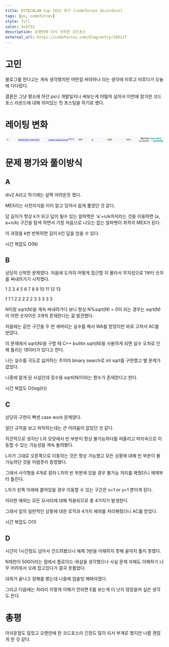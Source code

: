 ```yaml
---
title: DYTECHLAB Cup 2022 후기 (codeforces div1+div2)
tags: [ps, codeforces]
style: fill
color: 1e1f33
description: 오랜만에 다시 시작한 코드포스
external_url: https://codeforces.com/blog/entry/105117
---
```

# 고민
블로그를 한다고는 계속 생각했지만 어떤걸 써야하나 라는 생각에 미루고 미루다가 오늘에 다다랐다.

결론은 그냥 평소에 하던 ps나 개발일지나 써보는게 어떨까 싶어서 이번에 참가한 코드포스 라운드에 대해 의미있는 첫 포스팅을 하기로 했다.

# 레이팅 변화
![1](/assets/img/DYTECHLAB-Cup-2022/1.png)

# 문제 평가와 풀이방식
## A
div2 A라고 하기에는 살짝 어려운듯 했다.

MEX라는 사전지식을 이미 알고 있어서 쉽게 풀었던 것 같다.

답 길이가 항상 k가 되고 답이 될수 있는 알파벳은 'a'+n/k까지라는 것을 이용하면 [a, a+n/k) 구간을 탐색 하면서 가장 처음으로 나오는 없는 알파벳이 최적의 MEX가 된다.

이 과정을 k번 반복하면 길이 k인 답을 얻을 수 있다.

시간 복잡도 O(N)
## B
상당히 신박한 문제였다. 처음에 도저히 어떻게 접근할 지 몰라서 무지성으로 1부터 숫자를 써내려가기 시작했다.

1 2 3 4 5 6 7 8 9 10 11 12 13

1 1 1 2 2 2 2 2 3 3 3 3 3

N이랑 sqrt(N)을 계속 써내려가다 보니 항상 N%sqrt(N) = 0이 되는 경우는 sqrt(N)이 어떤 숫자이든 3개씩 존재한다는 걸 발견했다.

처음에는 같은 구간을 두 번 세버리는 실수를 해서 WA를 받았지만 바로 고쳐서 AC를 받았다.

이 문제에서 sqrt(N)을 구할 때 C++ builtin sqrt(N)을 사용하게 되면 실수 오차로 인해 틀리는 데이터가 있다고 한다.

나는 실수를 극도로 싫어하는 주의라 binary search로 int sqrt를 구현했고 별 문제가 없었다.

나중에 알게 된 사실인데 정수용 sqrtl(N)이라는 함수가 존재한다고 한다.

시간 복잡도 O(log(lr))
## C
상당히 구현이 빡센 case work 문제였다.

일단 규칙을 보고 파악하는데는 큰 어려움이 없었던 것 같다.

직관적으로 생각난 L자 모양에서 빈 부분이 항상 불가능하다를 떠올리고 머리속으로 이동할 수 있는 가능성을 계속 돌려봤다.

L자가 그대로 오른쪽으로 이동하는 것은 항상 가능했고 모든 상황에 대해 빈 부분이 불가능하단 것을 어렴풋이 증명했다.

그래서 사각형을 4개로 잘라 L자의 빈 부분에 있을 경우 불가능 처리를 해줬더니 예제부터 틀린다.

L자가 왼쪽 아래에 붙어있을 경우 이동할 수 있는 구간은 x=1 or y=1 뿐이게 된다.

이러한 예외는 모든 모서리에 대해 적용되므로 총 4가지가 발생한다.

그래서 앞의 일반적인 상황에 대한 로직과 4가지 예외를 처리해줬더니 AC를 받았다.

시간 복잡도 O(1)
## D
시간이 1시간정도 남아서 건드려봤으나 예제 3번을 이해하지 못해 끝까지 풀지 못했다.

N제한이 500이라는 점에서 플로이드-와샬을 생각했으나 사실 문제 자체도 이해하기 너무 어려워서 오래 잡고있다가 결국 못풀었다.

대회가 끝나고 정해를 봤는데 나중에 업솔빙 해봐야겠다.

그리고 다음에는 차라리 이렇게 이해가 안되면 E를 보는게 더 낫지 않았을까 싶은 생각도 든다.

# 총평
아쉬운점도 많았고 오랜만에 한 코드포스라 긴장도 많이 되서 부계로 했지만 나름 괜찮게 한 것 같다.